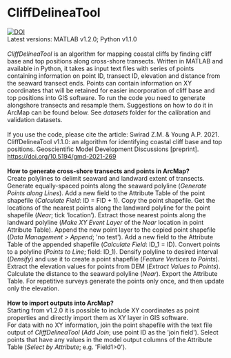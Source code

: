 # CliffDelineaTool
[![DOI](https://zenodo.org/badge/DOI/10.5281/zenodo.5724975.svg)](https://doi.org/10.5281/zenodo.5724975)</br>
Latest versions: MATLAB v1.2.0; Python v1.1.0</br></br>
<em>CliffDelineaTool</em> is an algorithm for mapping coastal cliffs by finding cliff base and top positions along cross-shore transects. Written in MATLAB and available in Python, it takes as input text files with series of points containing information on point ID, transect ID, elevation and distance from the seaward transect ends. Points can contain information on XY coordinates that will be retained for easier incorporation of cliff base and top positions into GIS software. To run the code you need to generate alongshore transects and resample them. Suggestions on how to do it in ArcMap can be found below. See <em>datasets</em> folder for the calibration and validation datasets.</br></br>
If you use the code, please cite the article: Swirad Z.M. & Young A.P. 2021. CliffDelineaTool v1.1.0: an algorithm for identifying coastal cliff base and top positions. Geoscientific Model Development Discussions [preprint]. https://doi.org/10.5194/gmd-2021-269</br></br>
<b>How to generate cross-shore transects and points in ArcMap?</b></br>
Create polylines to delimit seaward and landward extent of transects. Generate equally-spaced points along the seaward polyline (<em>Generate Points along Lines</em>). Add a new field to the Attribute Table of the point shapefile (<em>Calculate Field</em>: ID = FID + 1). Copy the point shapefile. Get the locations of the nearest points along the landward polyline for the point shapefile (<em>Near</em>; tick ‘location’). Extract those nearest points along the landward polyline (<em>Make XY Event Layer</em> of the <em>Near</em> location in point Attribute Table). Append the new point layer to the copied point shapefile (<em>Data Management > Append</em>; 'no test'). Add a new field to the Attribute Table of the appended shapefile (<em>Calculate Field</em>: ID_1 = ID). Convert points to a polyline (<em>Points to Line</em>; field: ID_1). Densify polyline to desired interval (<em>Densify</em>) and use it to create a point shapefile (<em>Feature Vertices to Points</em>). Extract the elevation values for points from DEM (<em>Extract Values to Points</em>). Calculate the distance to the seaward polyline (<em>Near</em>). Export the Attribute Table. For repetitive surveys generate the points only once, and then update only the elevation.</br></br>
<b>How to import outputs into ArcMap?</b></br>
Starting from v1.2.0 it is possible to include XY coordinates as point properties and directly import them as XY layer in GIS software.</br>
For data with no XY information, join the point shapefile with the text file output of <em>CliffDelineaTool</em> (<em>Add Join</em>; use point ID as the 'join field'). Select points that have any values in the model output columns of the Attribute Table (<em>Select by Attribute</em>; e.g. 'Field1>0').  
